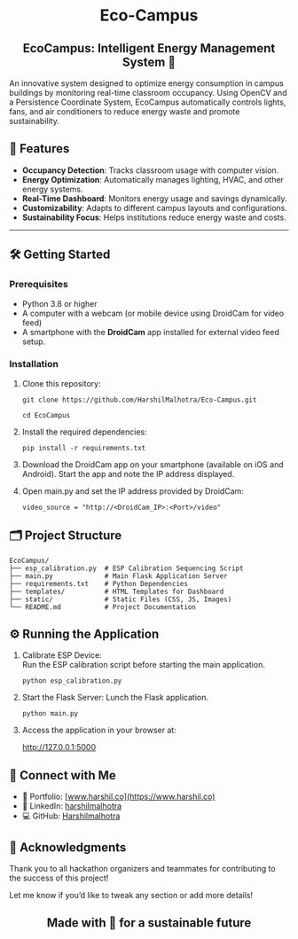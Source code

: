 ﻿# <div align="center"> Eco-Campus </div>

## <div align="center"> EcoCampus: Intelligent Energy Management System 🌱 </div>

An innovative system designed to optimize energy consumption in campus buildings by monitoring real-time classroom occupancy. Using OpenCV and a Persistence Coordinate System, EcoCampus automatically controls lights, fans, and air conditioners to reduce energy waste and promote sustainability. 

## 🚀 Features
- **Occupancy Detection**: Tracks classroom usage with computer vision.
- **Energy Optimization**: Automatically manages lighting, HVAC, and other energy systems.
- **Real-Time Dashboard**: Monitors energy usage and savings dynamically.
- **Customizability**: Adapts to different campus layouts and configurations.
- **Sustainability Focus**: Helps institutions reduce energy waste and costs.

---

## 🛠️ Getting Started

### Prerequisites
- Python 3.8 or higher
- A computer with a webcam (or mobile device using DroidCam for video feed)
- A smartphone with the **DroidCam** app installed for external video feed setup.

### Installation

1. Clone this repository:
   ```
   git clone https://github.com/HarshilMalhotra/Eco-Campus.git
   ```
   ```
   cd EcoCampus
   ```
2. Install the required dependencies:
    
   ```
   pip install -r requirements.txt
   ```

3. Download the DroidCam app on your smartphone (available on iOS and Android). Start the app and note the IP address displayed.

4. Open main.py and set the IP address provided by DroidCam:

    ```
    video_source = "http://<DroidCam_IP>:<Port>/video"    
    ```


## 🗂️ Project Structure
```
EcoCampus/
├── esp_calibration.py  # ESP Calibration Sequencing Script
├── main.py             # Main Flask Application Server
├── requirements.txt    # Python Dependencies
├── templates/          # HTML Templates for Dashboard
├── static/             # Static Files (CSS, JS, Images)
└── README.md           # Project Documentation
```

## ⚙️ Running the Application

1. Calibrate ESP Device:
        <br>Run the ESP calibration script before starting the main application.

    ```
    python esp_calibration.py
    ```
2. Start the Flask Server:   Lunch the Flask application.
    ```
    python main.py
    ```

3. Access the application in your browser at:

    http://127.0.0.1:5000



## 🔗 Connect with Me

* 💼 Portfolio: [www.harshil.co](https://www.harshil.co)
* 📱 LinkedIn: [harshilmalhotra](https://www.linkedin.com/in/harshilmalhotra)
* 💻 GitHub: [Harshilmalhotra](https://github.com/Harshilmalhotra)

<!-- ## 📝 License

This project is licensed under the MIT License. See the LICENSE file for details. -->


## 🌟 Acknowledgments

Thank you to all hackathon organizers and teammates for contributing to the success of this project!


Let me know if you’d like to tweak any section or add more details!


## <div align="center"> Made with 💚 for a sustainable future
</div>
